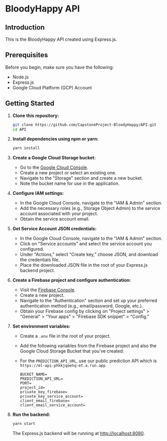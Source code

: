 # BloodyHappy API

## Introduction

This is the BloodyHappy API created using Express.js.

## Prerequisites

Before you begin, make sure you have the following:

- Node.js
- Express.js
- Google Cloud Platform (GCP) Account

## Getting Started

1. **Clone this repository:**

    ```bash
    git clone https://github.com/CapstoneProject-BloodyHappy/API.git
    cd API
    ```

2. **Install dependencies using npm or yarn:**

    ```bash
    yarn install
    ```

3. **Create a Google Cloud Storage bucket:**

    - Go to the [Google Cloud Console](https://console.cloud.google.com/).
    - Create a new project or select an existing one.
    - Navigate to the "Storage" section and create a new bucket.
    - Note the bucket name for use in the application.

4. **Configure IAM settings:**

    - In the Google Cloud Console, navigate to the "IAM & Admin" section.
    - Add the necessary roles (e.g., Storage Object Admin) to the service account associated with your project.
    - Obtain the service account email.

5. **Get Service Account JSON credentials:**

    - In the Google Cloud Console, navigate to the "IAM & Admin" section.
    - Click on "Service accounts" and select the service account you configured.
    - Under "Actions," select "Create key," choose JSON, and download the credentials file.
    - Place the downloaded JSON file in the root of your Express.js backend project.
  
6. **Create a Firebase project and configure authentication:**

    - Visit the [Firebase Console](https://console.firebase.google.com/).
    - Create a new project.
    - Navigate to the "Authentication" section and set up your preferred authentication method (e.g., email/password, Google, etc.).
    - Obtain your Firebase config by clicking on "Project settings" > "General" > "Your apps" > "Firebase SDK snippet" > "Config."

7. **Set environment variables:**

    - Create a `.env` file in the root of your project.
    - Add the following variables from the Firebase project and also the Google Cloud Storage Bucket that you've created:
    - For the `PREDICTION_API_URL`, use our public prediction API which is `https://ml-api-phkkjqoehq-et.a.run.app`

        ```env
        BUCKET_NAME=
        PREDICTION_API_URL=
        PORT=
        project_id=
        private_key_firebase=
        private_key_service_account=
        client_email_firebase=
        client_email_service_account=
        ```

8. **Run the backend:**

    ```bash
    yarn start
    ```

    The Express.js backend will be running at [http://localhost:8080](http://localhost:8080).
